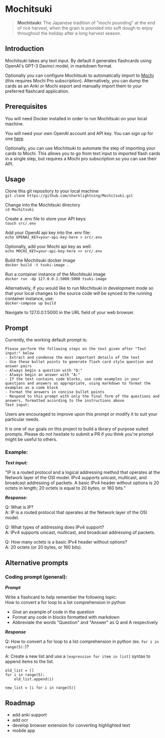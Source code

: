 # Mochitsuki
> **Mochitsuki**: The Japanese tradition of "mochi pounding" at the end of rice harvest, when the grain is pounded into soft dough to enjoy throughout the holiday after a long harvest season.

## Introduction

Mochitsuki takes any text input. By default it generates flashcards using OpenAI's GPT-3 Davinci model, in markdown format. 

Optionally you can configure Mochitsuki to automatically import to [Mochi](https://mochi.cards/) (this requires Mochi Pro subscription). Alternatively, you can dump the cards as an Anki or Mochi export and manually import them to your preferred flashcard application. 

## Prerequisites
You will need Docker installed in order to run Mochitsuki on your local machine. 

You will need your own OpenAI account and API key. You can sign up for one [here](https://openai.com/product).

Optionally, you can use Mochitsuki to automate the step of importing your cards to Mochi. This allows you to go from text input to imported flash cards in a single step, but requires a Mochi pro subscription so you can use their API.   

## Usage
Clone this git repository to your local machine  
```git clone https://github.com/sharklightning/Mochitsuki.git```

Change into the Mochitsuki directory  
```cd Mochitsuki```

Create a .env file to store your API keys:  
```touch src/.env```

Add your OpenAI api key into the .env file:  
```echo OPENAI_KEY=your-api-key-here > src/.env```

Optionally, add your Mochi api key as well:  
```echo MOCHI_KEY=your-api-key-here >> src/.env```

Build the Mochitsuki docker image  
```docker build -t tsuki-image .```

Run a container instance of the Mochitsuki image  
```docker run -dp 127.0.0.1:5000:5000 tsuki-image```

Alternatively, if you would like to run Mochitsuki in development mode so that your local changes to the source code will be synced to the running container instance, use:  
```docker-compose up build```

Navigate to 127.0.0.1:5000 in the URL field of your web browser. 

## Prompt

Currently, the working default prompt is:
```
Please perform the following steps on the text given after "Text input:" below 
- Extract and condense the most important details of the text
- Use these bullet points to generate flash card style question and answer pairs
- Always begin a question with "Q:"
- Always begin an answer with "A:"
- If the text contains code blocks, use code examples in your  questions and answers as appropriate, using markdown to format the examples as a code block
- Format the answers in concise bullet points
- Respond to this prompt with only the final form of the questions and answers, formatted according to the instructions above
Text input: 
```
Users are encouraged to improve upon this prompt or modify it to suit your particular needs. 

It is one of our goals on this project to build a library of purpose suited prompts. Please do not hesitate to submit a PR if you think you're prompt might be useful to others. 

### Example:

***Text input:***

"IP is a routed protocol and a logical addressing method that operates at the Network layer of the OSI model. IPv4 supports unicast, multicast, and broadcast addressing of packets. A basic IPv4 header without options is 20 octets in length; 20 octets is equal to 20 bytes, or 160 bits."

***Response:***  

Q: What is IP?  
A: IP is a routed protocol that operates at the Network layer of the OSI model.

Q: What types of addressing does IPv4 support?  
A: IPv4 supports unicast, multicast, and broadcast addressing of packets.

Q: How many octets is a basic IPv4 header without options?  
A: 20 octets (or 20 bytes, or 160 bits).

## Alternative prompts

### Coding prompt (general):
***Prompt***  

Write a flashcard to help remember the following topic:  
How to convert a for loop to a list comprehension in python
- Give an example of code in the question
- Format any code in blocks formatted with markdown
- Abbreviate the words "Question" and "Answer" as Q and A respectively

***Response***  

Q: How to convert a for loop to a list comprehension in python (ex. `for i in range(5):`)?  

A: Create a new list and use a `[expression for item in list]` syntax to append items to the list. 
```
old_list = []
for i in range(5):
    old_list.append(i)

new_list = [i for i in range(5)]
```

## Roadmap
- add anki support
- add ocr 
- develop browser extension for converting highlighted text
- mobile app
